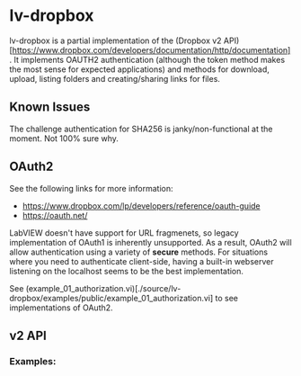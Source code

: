 # lv-dropbox

lv-dropbox is a partial implementation of the (Dropbox v2 API)[https://www.dropbox.com/developers/documentation/http/documentation]. It implements OAUTH2 authentication (although the token method makes the most sense for expected applications) and methods for download, upload, listing folders and creating/sharing links for files.

## Known Issues

The challenge authentication for SHA256 is janky/non-functional at the moment. Not 100% sure why.

## OAuth2

See the following links for more information:

* https://www.dropbox.com/lp/developers/reference/oauth-guide
* https://oauth.net/

LabVIEW doesn't have support for URL fragmenets, so legacy implementation of OAuth1 is inherently unsupported. As a result, OAuth2 will allow authentication using a variety of **secure** methods. For situations where you need to authenticate client-side, having a built-in webserver listening on the localhost seems to be the best implementation.

See (example_01_authorization.vi)[./source/lv-dropbox/examples/public/example_01_authorization.vi] to see implementations of OAuth2.

## v2 API

### Examples:

